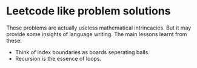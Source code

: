 # Leetcode like problem solutions
These problems are actually useless mathematical intrincacies.
But it may provide some insights of language writing.
The main lessons learnt from these:
* Think of index boundaries as boards seperating balls.
* Recursion is the essence of loops.

